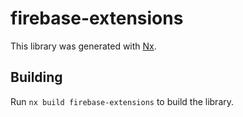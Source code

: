 # firebase-extensions

This library was generated with [Nx](https://nx.dev).

## Building

Run `nx build firebase-extensions` to build the library.
